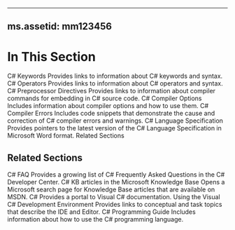 -------------
ms.assetid: mm123456
-------------
# In This Section

C# Keywords Provides links to information about C# keywords and syntax. C# Operators Provides links to information about C# operators and syntax. C# Preprocessor Directives Provides links to information about compiler commands for embedding in C# source code. C# Compiler Options Includes information about compiler options and how to use them. C# Compiler Errors Includes code snippets that demonstrate the cause and correction of C# compiler errors and warnings. C# Language Specification Provides pointers to the latest version of the C# Language Specification in Microsoft Word format.
Related Sections

## Related Sections
C# FAQ Provides a growing list of C# Frequently Asked Questions in the C# Developer Center. C# KB articles in the Microsoft Knowledge Base Opens a Microsoft search page for Knowledge Base articles that are available on MSDN. C# Provides a portal to Visual C# documentation. Using the Visual C# Development Environment Provides links to conceptual and task topics that describe the IDE and Editor. C# Programming Guide Includes information about how to use the C# programming language.

